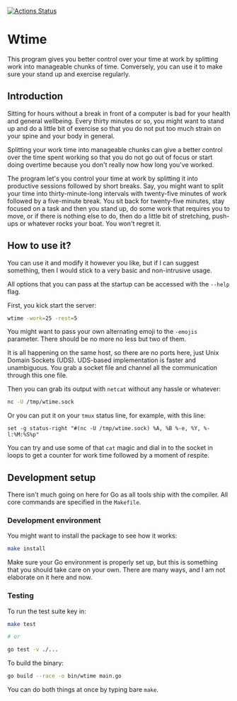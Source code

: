 [![Actions Status](https://github.com/mdm-code/wtime/workflows/CI/CD/badge.svg)](https://github.com/mdm-code/wtime/actions)

# Wtime

This program gives you better control over your time at work by splitting work
into manageable chunks of time. Conversely, you can use it to make sure your
stand up and exercise regularly.


## Introduction

Sitting for hours without a break in front of a computer is bad for your health
and general wellbeing. Every thirty minutes or so, you might want to stand up
and do a little bit of exercise so that you do not put too much strain on your
spine and your body in general.

Splitting your work time into manageable chunks can give a better control over
the time spent working so that you do not go out of focus or start doing
overtime because you don't really now how long you've worked.

The program let's you control your time at work by splitting it into productive
sessions followed by short breaks. Say, you might want to split your time into
thirty-minute-long intervals with twenty-five minutes of work followed by a
five-minute break. You sit back for twenty-five minutes, stay focused on a task
and then you stand up, do some work that requires you to move, or if there is
nothing else to do, then do a little bit of stretching, push-ups or whatever
rocks your boat. You won't regret it.


## How to use it?

You can use it and modify it however you like, but if I can suggest something,
then I would stick to a very basic and non-intrusive usage.

All options that you can pass at the startup can be accessed with the `--help`
flag.

First, you kick start the server:

```sh
wtime -work=25 -rest=5
```

You might want to pass your own alternating emoji to the `-emojis` parameter.
There should be no more no less but two of them.

It is all happening on the same host, so there are no ports here, just Unix
Domain Sockets (UDS). UDS-based implementation is faster and unambiguous.
You grab a socket file and channel all the communication through this one
file.

Then you can grab its output with `netcat` without any hassle or whatever:

```sh
nc -U /tmp/wtime.sock
```

Or you can put it on your `tmux` status line, for example, with this line:

```
set -g status-right "#(nc -U /tmp/wtime.sock) %A, %B %-e, %Y, %-l:%M:%S%p"
```

You can try and use some of that `cat` magic and dial in to the socket in
loops to get a counter for work time followed by a moment of respite.


## Development setup

There isn't much going on here for Go as all tools ship with the compiler.
All core commands are specified in the `Makefile`.


### Development environment

You might want to install the package to see how it works:

```sh
make install
```

Make sure your Go environment is properly set up, but this is something that
you should take care on your own. There are many ways, and I am not elaborate
on it here and now.


### Testing

To run the test suite key in:

```sh
make test

# or

go test -v ./...
```

To build the binary:

```sh
go build --race -o bin/wtime main.go
```

You can do both things at once by typing bare `make`.

